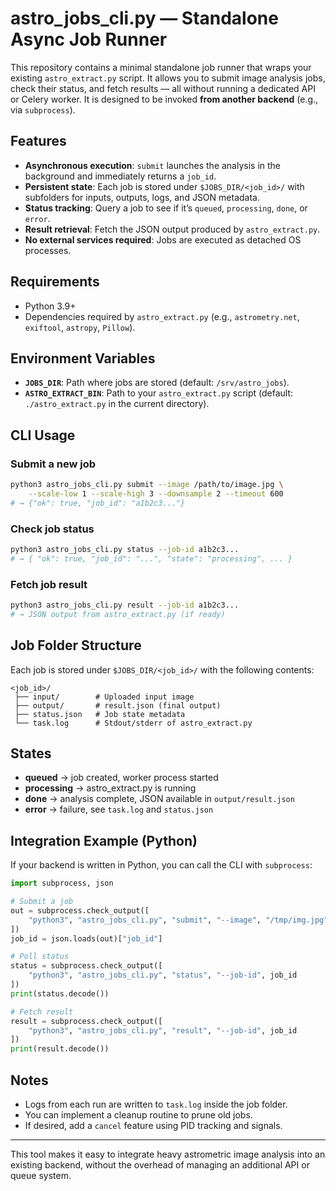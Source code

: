 # astro_jobs_cli.py — Standalone Async Job Runner

This repository contains a minimal standalone job runner that wraps your existing `astro_extract.py` script. It allows you to submit image analysis jobs, check their status, and fetch results — all without running a dedicated API or Celery worker. It is designed to be invoked **from another backend** (e.g., via `subprocess`).

## Features
- **Asynchronous execution**: `submit` launches the analysis in the background and immediately returns a `job_id`.
- **Persistent state**: Each job is stored under `$JOBS_DIR/<job_id>/` with subfolders for inputs, outputs, logs, and JSON metadata.
- **Status tracking**: Query a job to see if it’s `queued`, `processing`, `done`, or `error`.
- **Result retrieval**: Fetch the JSON output produced by `astro_extract.py`.
- **No external services required**: Jobs are executed as detached OS processes.

## Requirements
- Python 3.9+
- Dependencies required by `astro_extract.py` (e.g., `astrometry.net`, `exiftool`, `astropy`, `Pillow`).

## Environment Variables
- **`JOBS_DIR`**: Path where jobs are stored (default: `/srv/astro_jobs`).
- **`ASTRO_EXTRACT_BIN`**: Path to your `astro_extract.py` script (default: `./astro_extract.py` in the current directory).

## CLI Usage
### Submit a new job
```bash
python3 astro_jobs_cli.py submit --image /path/to/image.jpg \
    --scale-low 1 --scale-high 3 --downsample 2 --timeout 600
# → {"ok": true, "job_id": "a1b2c3..."}
```

### Check job status
```bash
python3 astro_jobs_cli.py status --job-id a1b2c3...
# → { "ok": true, "job_id": "...", "state": "processing", ... }
```

### Fetch job result
```bash
python3 astro_jobs_cli.py result --job-id a1b2c3...
# → JSON output from astro_extract.py (if ready)
```

## Job Folder Structure
Each job is stored under `$JOBS_DIR/<job_id>/` with the following contents:
```
<job_id>/
 ├── input/        # Uploaded input image
 ├── output/       # result.json (final output)
 ├── status.json   # Job state metadata
 └── task.log      # Stdout/stderr of astro_extract.py
```

## States
- **queued** → job created, worker process started
- **processing** → astro_extract.py is running
- **done** → analysis complete, JSON available in `output/result.json`
- **error** → failure, see `task.log` and `status.json`

## Integration Example (Python)
If your backend is written in Python, you can call the CLI with `subprocess`:
```python
import subprocess, json

# Submit a job
out = subprocess.check_output([
    "python3", "astro_jobs_cli.py", "submit", "--image", "/tmp/img.jpg"
])
job_id = json.loads(out)["job_id"]

# Poll status
status = subprocess.check_output([
    "python3", "astro_jobs_cli.py", "status", "--job-id", job_id
])
print(status.decode())

# Fetch result
result = subprocess.check_output([
    "python3", "astro_jobs_cli.py", "result", "--job-id", job_id
])
print(result.decode())
```

## Notes
- Logs from each run are written to `task.log` inside the job folder.
- You can implement a cleanup routine to prune old jobs.
- If desired, add a `cancel` feature using PID tracking and signals.

---
This tool makes it easy to integrate heavy astrometric image analysis into an existing backend, without the overhead of managing an additional API or queue system.
